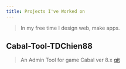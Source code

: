 ```yaml
---
title: Projects I've Worked on
---
```


> In my free time I design web, make apps.


## Cabal-Tool-TDChien88
> An Admin Tool for game Cabal ver 8.x
[git](https://github.com/tdchien88/Cabal-Tool-TDChien88)


